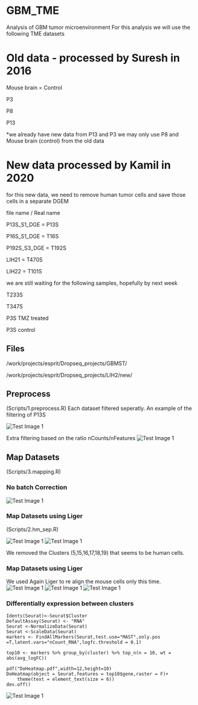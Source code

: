 # GBM_TME
Analysis of GBM tumor microenvironment
For this analysis we will use the following TME datasets

# Old data - processed by Suresh in 2016

Mouse brain = Control

P3

P8

P13

*we already have new data from P13 and P3 we may only use P8 and Mouse brain (control) from the old data

# New data processed by Kamil in 2020

for this new data, we need to remove human tumor cells and save those cells in a separate DGEM

file name      /     Real name

P13S_S1_DGE         = P13S  

P16S_S1_DGE         = T16S

P192S_S3_DGE        = T192S

LIH21               = T470S 

LIH22               = T101S

we are still waiting for the following samples, hopefully by next week

T233S

T347S

P3S TMZ treated

P3S control


## Files
/work/projects/esprit/Dropseq_projects/GBMST/

/work/projects/esprit/Dropseq_projects/LIH2/new/



## Preprocess
(Scripts/1.preprocess.R)
Each dataset filtered seperatly.
An example of the filtering of P13S

![Test Image 1](Figures/1.QC_P13S.jpg)

Extra filtering based on the ratio nCounts/nFeatures
![Test Image 1](Figures/P13S_Joint_Page_2.jpg)

## Map Datasets
(Scripts/3.mapping.R)

### No batch Correction

![Test Image 1](Figures/Cells.jpg)

### Map Datasets using Liger
(Scripts/2.hm_sep.R)

![Test Image 1](Figures/Liger_Cells.png)
![Test Image 1](Figures/Dim_wrap.jpg)


We removed the Clusters (5,15,16,17,18,19) that seems to be human cells.


### Map Datasets using Liger
We used Again Liger to re align the mouse cells only this time.
![Test Image 1](Figures/Liger_After_H_M_Page_1.jpg)
![Test Image 1](Figures/Liger_After_H_M_Page_2.jpg)
![Test Image 1](Figures/Liger_Barplot_After_Sep.png)

### Differentially expression between clusters
```
Idents(Seurat)<-Seurat$Cluster
DefaultAssay(Seurat) <- "RNA"
Seurat <-NormalizeData(Seurat)
Seurat <-ScaleData(Seurat)
markers <- FindAllMarkers(Seurat,test.use="MAST",only.pos =T,latent.vars="nCount_RNA",logfc.threshold = 0.1)

top10 <- markers %>% group_by(cluster) %>% top_n(n = 10, wt = abs(avg_logFC))

pdf("DoHeatmap.pdf",width=12,height=10)
DoHeatmap(object = Seurat,features = top10$gene,raster = F)+ 
    theme(text = element_text(size = 6))
dev.off()
```

![Test Image 1](Figures/DoHeatmap.jpg)


